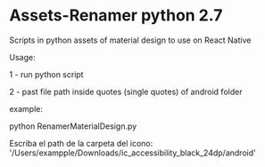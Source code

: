 # Assets-Renamer python 2.7
Scripts in python assets of material design to use on React Native


Usage:

1 - run python script 

2 - past file path inside quotes (single quotes) of android folder

example:

python RenamerMaterialDesign.py

Escriba el path de la carpeta del icono: '/Users/exampple/Downloads/ic_accessibility_black_24dp/android'
